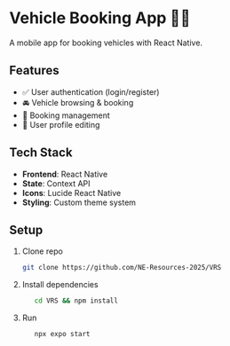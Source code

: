 # Vehicle Booking App 🚗✨

A mobile app for booking vehicles with React Native.

## Features
- ✅ User authentication (login/register)  
- 🚘 Vehicle browsing & booking  
- 📅 Booking management  
- 👤 User profile editing  

## Tech Stack
- **Frontend**: React Native  
- **State**: Context API  
- **Icons**: Lucide React Native  
- **Styling**: Custom theme system  

## Setup
1. Clone repo  
   ```bash
   git clone https://github.com/NE-Resources-2025/VRS
   ```

2. Install dependencies
   ```bash
      cd VRS && npm install
   ```

3. Run
   ```bash
      npx expo start
   ```